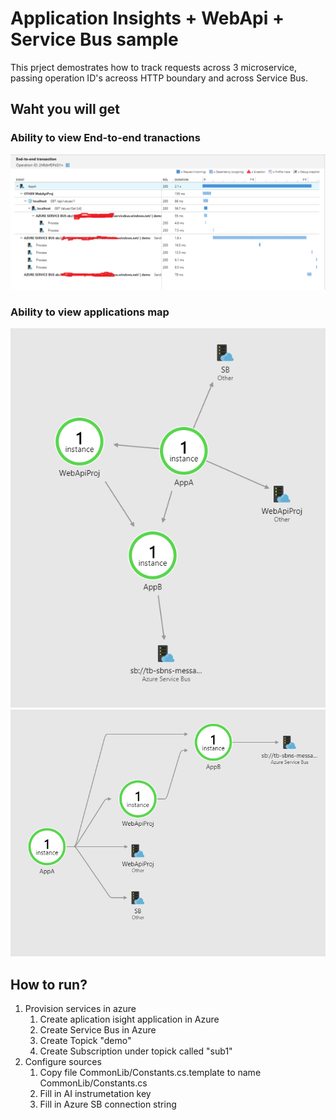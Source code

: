# Application Insights + WebApi + Service Bus sample

This prject demostrates how to track requests across 3 microservice, passing operation ID's acreoss HTTP boundary 
and across Service Bus.

## Waht you will get

### Ability to view End-to-end tranactions

![End-to-end tranactions](doc_images/End-to-end_transaction_details.PNG)

### Ability to view applications map
![](doc_images/application_map.PNG)
![](doc_images/application_map2.PNG)

## How to run?

1. Provision services in azure
    1. Create aplication isight application in Azure
    1. Create Service Bus in Azure
    1. Create Topick "demo"
    1. Create Subscription under topick called "sub1"
2. Configure sources
    1. Copy file CommonLib/Constants.cs.template to name CommonLib/Constants.cs
    1. Fill in AI instrumetation key
    1. Fill in Azure SB connection string
    
    

